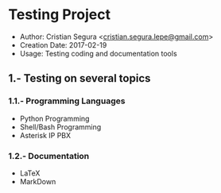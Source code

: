 # Testing Project

* Author: Cristian Segura <[cristian.segura.lepe@gmail.com](mailto:cristian.segura.lepe@gmail.com)>
* Creation Date: 2017-02-19
* Usage: Testing coding and documentation tools

## 1.- Testing on several topics

### 1.1.- Programming Languages 

* Python Programming
* Shell/Bash Programming
* Asterisk IP PBX

### 1.2.- Documentation

* LaTeX
* MarkDown






